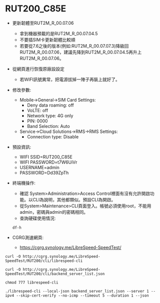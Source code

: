 # RUT200_C85E
+ 更新韌體至RUT2M_R_00.07.06
  + 拿到機器預載的是RUT2M_R_00.07.04.5
  + 不要插SIM卡更新韌體比較順
  + 若要從7.6之後的版本(例如:RUT2M_R_00.07.07.3)降級回RUT2M_R_00.07.06，建議先降到RUT2M_R_00.07.04.5再升上RUT2M_R_00.07.06。
+ 從網頁進行恢復原廠設設定
  + 若WIFI訊號異常，把電源拔掉一陣子再裝上就好了。
+ 修改參數:
  + Mobile->General->SIM Card Settings:
    + Deny data roaming: off
    + VoLTE: off
    + Network type: 4G only
    + PIN: 0000
    + Band Selection: Auto
  + Service->Cloud Solutions->RMS->RMS Settings:
    + Connection type: Disable
+ 預設資訊:
  + WIFI SSID=RUT200_C85E
  + WIFI PASSWORD=t7W6UiVr
  + USERNAME=admin
  + PASSWORD=Dd39ZpTh

+ 終端機操作:
  + 確認 System>Administration>Access Control裡面有沒有允許開啟功能。以CLI為說明，其他都類似。預設CLI為開啟。
  + 從System>Maintenance>CLI頁面登入。帳號必須使用root，不能用admin，密碼與admin的密碼相同。
  + 查詢硬碟使用情況:
  ```
  df-h
  ```



+ CGRG測速網頁:
  + https://cgrg.synology.me/LibreSpeed-SpeedTest/

```
curl -O http://cgrg.synology.me/LibreSpeed-SpeedTest/RUT200/cli/librespeed-cli
```

```
curl -O http://cgrg.synology.me/LibreSpeed-SpeedTest/RUT200/cli/backend_server_list.json
```

```
chmod 777 librespeed-cli
```

```
./librespeed-cli --local-json backend_server_list.json --server 1 --ipv4 --skip-cert-verify --no-icmp --timeout 5 --duration 1 --json
```
